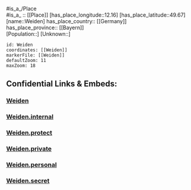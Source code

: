 ﻿---
location: [49.67,12.16] 
mapzoom: [7,12] 
mapmarker: city 
type: City
tags:
- geo/City


SpocWebEntityId: 35490
isDeleted: false
confidential: public

---
#is_a_/Place  
#is_a_ :: [[Place]] 
[has_place_longitude::12.16] 
[has_place_latitude::49.67] 
[name::Weiden] 
has_place_country:: [[Germany]]  
has_place_province:: [[Bayern]]  
[Population::] 
[Unknown::] 


```leaflet
id: Weiden
coordinates: [[Weiden]] 
markerFile: [[Weiden]] 
defaultZoom: 11 
maxZoom: 18
```


## Confidential Links & Embeds: 

### [Weiden](/_public/Earth/Continent/Europe/Europe~Central/Germany/Germany~West/Bayern/counties~Bayern/Weiden~Oberpfalz/City/Weiden.md) 

### [Weiden.internal](/_internal/Earth/Continent/Europe/Europe~Central/Germany/Germany~West/Bayern/counties~Bayern/Weiden~Oberpfalz/City/Weiden.internal.md) 

### [Weiden.protect](/_protect/Earth/Continent/Europe/Europe~Central/Germany/Germany~West/Bayern/counties~Bayern/Weiden~Oberpfalz/City/Weiden.protect.md) 

### [Weiden.private](/_private/Earth/Continent/Europe/Europe~Central/Germany/Germany~West/Bayern/counties~Bayern/Weiden~Oberpfalz/City/Weiden.private.md) 

### [Weiden.personal](/_personal/Earth/Continent/Europe/Europe~Central/Germany/Germany~West/Bayern/counties~Bayern/Weiden~Oberpfalz/City/Weiden.personal.md) 

### [Weiden.secret](/_secret/Earth/Continent/Europe/Europe~Central/Germany/Germany~West/Bayern/counties~Bayern/Weiden~Oberpfalz/City/Weiden.secret.md) 
